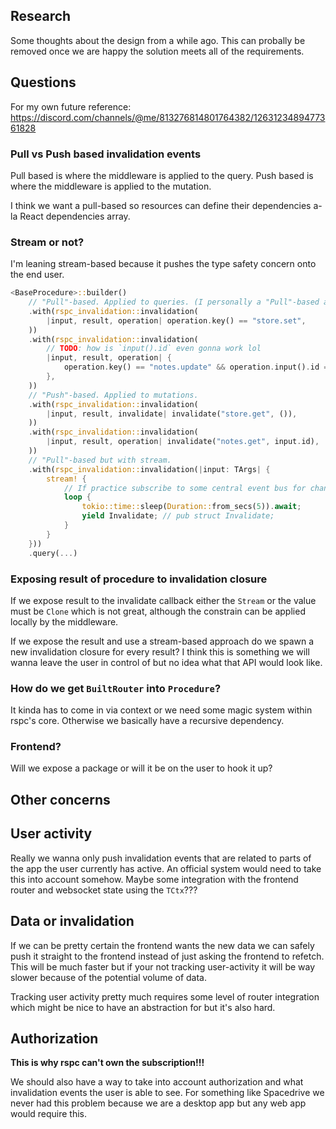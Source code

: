 ## Research

Some thoughts about the design from a while ago. This can probally be removed once we are happy the solution meets all of the requirements.

## Questions

For my own future reference: https://discord.com/channels/@me/813276814801764382/1263123489477361828

### Pull vs Push based invalidation events

Pull based is where the middleware is applied to the query.
Push based is where the middleware is applied to the mutation.

I think we want a pull-based so resources can define their dependencies a-la React dependencies array.

### Stream or not?

I'm leaning stream-based because it pushes the type safety concern onto the end user.

```rust
<BaseProcedure>::builder()
    // "Pull"-based. Applied to queries. (I personally a "Pull"-based approach is better)
    .with(rspc_invalidation::invalidation(
        |input, result, operation| operation.key() == "store.set",
    ))
    .with(rspc_invalidation::invalidation(
        // TODO: how is `input().id` even gonna work lol
        |input, result, operation| {
            operation.key() == "notes.update" && operation.input().id == input.id
        },
    ))
    // "Push"-based. Applied to mutations.
    .with(rspc_invalidation::invalidation(
        |input, result, invalidate| invalidate("store.get", ()),
    ))
    .with(rspc_invalidation::invalidation(
        |input, result, operation| invalidate("notes.get", input.id),
    ))
    // "Pull"-based but with stream.
    .with(rspc_invalidation::invalidation(|input: TArgs| {
        stream! {
            // If practice subscribe to some central event bus for changes
            loop {
                tokio::time::sleep(Duration::from_secs(5)).await;
                yield Invalidate; // pub struct Invalidate;
            }
        }
    }))
    .query(...)
```

### Exposing result of procedure to invalidation closure

If we expose result to the invalidate callback either the `Stream` or the value must be `Clone` which is not great, although the constrain can be applied locally by the middleware.

If we expose the result and use a stream-based approach do we spawn a new invalidation closure for every result? I think this is something we will wanna leave the user in control of but no idea what that API would look like.

### How do we get `BuiltRouter` into `Procedure`?

It kinda has to come in via context or we need some magic system within rspc's core. Otherwise we basically have a recursive dependency.

### Frontend?

Will we expose a package or will it be on the user to hook it up?

## Other concerns

## User activity

Really we wanna only push invalidation events that are related to parts of the app the user currently has active. An official system would need to take this into account somehow. Maybe some integration with the frontend router and websocket state using the `TCtx`???

## Data or invalidation

If we can be pretty certain the frontend wants the new data we can safely push it straight to the frontend instead of just asking the frontend to refetch. This will be much faster but if your not tracking user-activity it will be way slower because of the potential volume of data.

Tracking user activity pretty much requires some level of router integration which might be nice to have an abstraction for but it's also hard.

## Authorization

**This is why rspc can't own the subscription!!!**

We should also have a way to take into account authorization and what invalidation events the user is able to see. For something like Spacedrive we never had this problem because we are a desktop app but any web app would require this.
